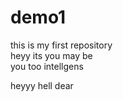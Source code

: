 # demo1
this is my first repository
<br>
heyy its you may be
<br>
you too intellgens

heyyy hell dear